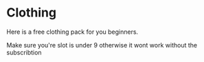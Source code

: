 # Clothing
Here is a free clothing pack for you beginners.  

Make sure you're slot is under 9 otherwise it wont work without the subscribtion 


